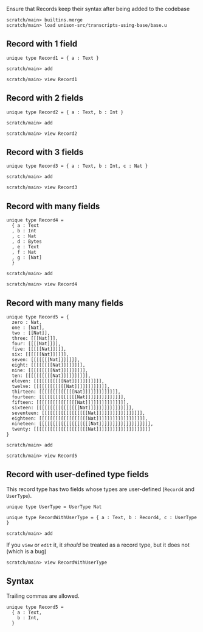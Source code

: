 Ensure that Records keep their syntax after being added to the codebase

```ucm:hide
scratch/main> builtins.merge
scratch/main> load unison-src/transcripts-using-base/base.u
```

## Record with 1 field

```unison:hide
unique type Record1 = { a : Text }
```

```ucm:hide
scratch/main> add
```

```ucm
scratch/main> view Record1
```

## Record with 2 fields

```unison:hide
unique type Record2 = { a : Text, b : Int }
```

```ucm:hide
scratch/main> add
```

```ucm
scratch/main> view Record2
```

## Record with 3 fields

```unison:hide
unique type Record3 = { a : Text, b : Int, c : Nat }
```

```ucm:hide
scratch/main> add
```

```ucm
scratch/main> view Record3
```

## Record with many fields

```unison:hide
unique type Record4 =
  { a : Text
  , b : Int
  , c : Nat
  , d : Bytes
  , e : Text
  , f : Nat
  , g : [Nat]
  }
```

```ucm:hide
scratch/main> add
```

```ucm
scratch/main> view Record4
```

## Record with many many fields

```unison:hide
unique type Record5 = {
  zero : Nat,
  one : [Nat],
  two : [[Nat]],
  three: [[[Nat]]],
  four: [[[[Nat]]]],
  five: [[[[[Nat]]]]],
  six: [[[[[[Nat]]]]]],
  seven: [[[[[[[Nat]]]]]]],
  eight: [[[[[[[[Nat]]]]]]]],
  nine: [[[[[[[[[Nat]]]]]]]]],
  ten: [[[[[[[[[[Nat]]]]]]]]]],
  eleven: [[[[[[[[[[[Nat]]]]]]]]]]],
  twelve: [[[[[[[[[[[[Nat]]]]]]]]]]]],
  thirteen: [[[[[[[[[[[[[Nat]]]]]]]]]]]]],
  fourteen: [[[[[[[[[[[[[[Nat]]]]]]]]]]]]]],
  fifteen: [[[[[[[[[[[[[[[Nat]]]]]]]]]]]]]]],
  sixteen: [[[[[[[[[[[[[[[[Nat]]]]]]]]]]]]]]]],
  seventeen: [[[[[[[[[[[[[[[[[Nat]]]]]]]]]]]]]]]]],
  eighteen: [[[[[[[[[[[[[[[[[[Nat]]]]]]]]]]]]]]]]]],
  nineteen: [[[[[[[[[[[[[[[[[[[Nat]]]]]]]]]]]]]]]]]]],
  twenty: [[[[[[[[[[[[[[[[[[[[Nat]]]]]]]]]]]]]]]]]]]]
}
```

```ucm:hide
scratch/main> add
```

```ucm
scratch/main> view Record5
```

## Record with user-defined type fields

This record type has two fields whose types are user-defined (`Record4` and `UserType`).

```unison:hide
unique type UserType = UserType Nat

unique type RecordWithUserType = { a : Text, b : Record4, c : UserType }
```

```ucm:hide
scratch/main> add
```

If you `view` or `edit` it, it _should_ be treated as a record type, but it does not (which is a bug)

```ucm
scratch/main> view RecordWithUserType
```


## Syntax

Trailing commas are allowed.

```unison
unique type Record5 =
  { a : Text,
    b : Int,
  }
```
